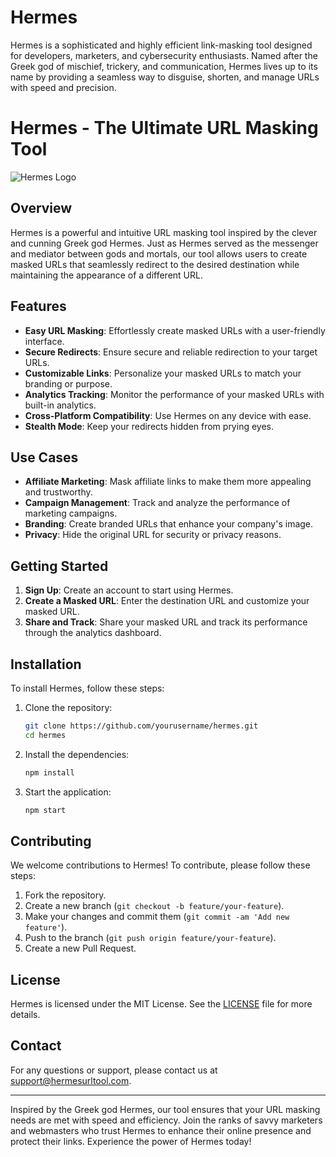 # Hermes
Hermes is a sophisticated and highly efficient link-masking tool designed for developers, marketers, and cybersecurity enthusiasts. Named after the Greek god of mischief, trickery, and communication, Hermes lives up to its name by providing a seamless way to disguise, shorten, and manage URLs with speed and precision.
# Hermes - The Ultimate URL Masking Tool

![Hermes Logo](path/to/logo.png)

## Overview

Hermes is a powerful and intuitive URL masking tool inspired by the clever and cunning Greek god Hermes. Just as Hermes served as the messenger and mediator between gods and mortals, our tool allows users to create masked URLs that seamlessly redirect to the desired destination while maintaining the appearance of a different URL.

## Features

- **Easy URL Masking**: Effortlessly create masked URLs with a user-friendly interface.
- **Secure Redirects**: Ensure secure and reliable redirection to your target URLs.
- **Customizable Links**: Personalize your masked URLs to match your branding or purpose.
- **Analytics Tracking**: Monitor the performance of your masked URLs with built-in analytics.
- **Cross-Platform Compatibility**: Use Hermes on any device with ease.
- **Stealth Mode**: Keep your redirects hidden from prying eyes.

## Use Cases

- **Affiliate Marketing**: Mask affiliate links to make them more appealing and trustworthy.
- **Campaign Management**: Track and analyze the performance of marketing campaigns.
- **Branding**: Create branded URLs that enhance your company's image.
- **Privacy**: Hide the original URL for security or privacy reasons.

## Getting Started

1. **Sign Up**: Create an account to start using Hermes.
2. **Create a Masked URL**: Enter the destination URL and customize your masked URL.
3. **Share and Track**: Share your masked URL and track its performance through the analytics dashboard.

## Installation

To install Hermes, follow these steps:

1. Clone the repository:
    ```bash
    git clone https://github.com/yourusername/hermes.git
    cd hermes
    ```
2. Install the dependencies:
    ```bash
    npm install
    ```
3. Start the application:
    ```bash
    npm start
    ```

## Contributing

We welcome contributions to Hermes! To contribute, please follow these steps:

1. Fork the repository.
2. Create a new branch (`git checkout -b feature/your-feature`).
3. Make your changes and commit them (`git commit -am 'Add new feature'`).
4. Push to the branch (`git push origin feature/your-feature`).
5. Create a new Pull Request.

## License

Hermes is licensed under the MIT License. See the [LICENSE](LICENSE) file for more details.

## Contact

For any questions or support, please contact us at support@hermesurltool.com.

---

Inspired by the Greek god Hermes, our tool ensures that your URL masking needs are met with speed and efficiency. Join the ranks of savvy marketers and webmasters who trust Hermes to enhance their online presence and protect their links. Experience the power of Hermes today!
